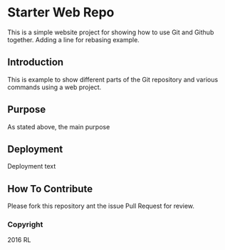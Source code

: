 # Starter Web Repo

This is  a simple website project for showing how to use Git and Github together.
Adding a line for rebasing example.

## Introduction

This is example to show different parts of the Git repository and various commands using a web project.

## Purpose

As stated above, the main purpose

## Deployment

Deployment text

## How To Contribute

Please fork this repository ant the issue Pull Request for review.

### Copyright

2016 RL